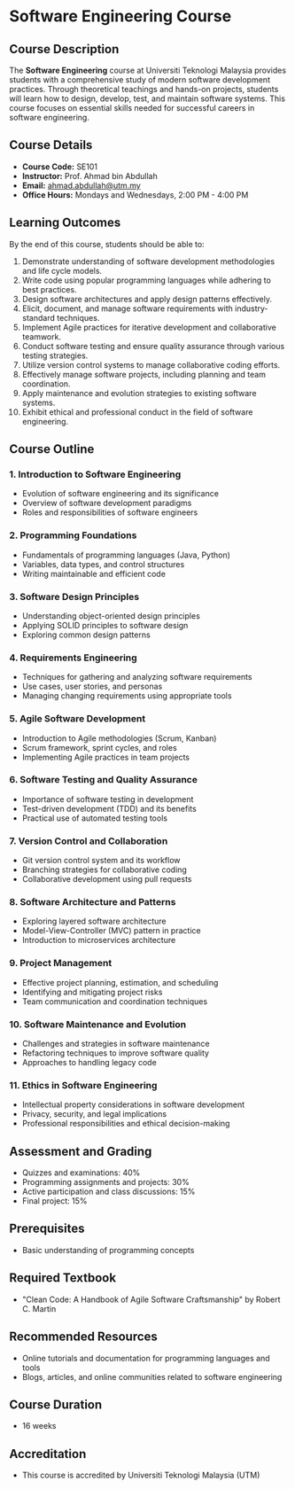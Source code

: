 # Software Engineering Course

## Course Description

The **Software Engineering** course at Universiti Teknologi Malaysia provides students with a comprehensive study of modern software development practices. Through theoretical teachings and hands-on projects, students will learn how to design, develop, test, and maintain software systems. This course focuses on essential skills needed for successful careers in software engineering.

## Course Details

- **Course Code:** SE101
- **Instructor:** Prof. Ahmad bin Abdullah
- **Email:** ahmad.abdullah@utm.my
- **Office Hours:** Mondays and Wednesdays, 2:00 PM - 4:00 PM

## Learning Outcomes

By the end of this course, students should be able to:

1. Demonstrate understanding of software development methodologies and life cycle models.
2. Write code using popular programming languages while adhering to best practices.
3. Design software architectures and apply design patterns effectively.
4. Elicit, document, and manage software requirements with industry-standard techniques.
5. Implement Agile practices for iterative development and collaborative teamwork.
6. Conduct software testing and ensure quality assurance through various testing strategies.
7. Utilize version control systems to manage collaborative coding efforts.
8. Effectively manage software projects, including planning and team coordination.
9. Apply maintenance and evolution strategies to existing software systems.
10. Exhibit ethical and professional conduct in the field of software engineering.

## Course Outline

### 1. Introduction to Software Engineering

- Evolution of software engineering and its significance
- Overview of software development paradigms
- Roles and responsibilities of software engineers

### 2. Programming Foundations

- Fundamentals of programming languages (Java, Python)
- Variables, data types, and control structures
- Writing maintainable and efficient code

### 3. Software Design Principles

- Understanding object-oriented design principles
- Applying SOLID principles to software design
- Exploring common design patterns

### 4. Requirements Engineering

- Techniques for gathering and analyzing software requirements
- Use cases, user stories, and personas
- Managing changing requirements using appropriate tools

### 5. Agile Software Development

- Introduction to Agile methodologies (Scrum, Kanban)
- Scrum framework, sprint cycles, and roles
- Implementing Agile practices in team projects

### 6. Software Testing and Quality Assurance

- Importance of software testing in development
- Test-driven development (TDD) and its benefits
- Practical use of automated testing tools

### 7. Version Control and Collaboration

- Git version control system and its workflow
- Branching strategies for collaborative coding
- Collaborative development using pull requests

### 8. Software Architecture and Patterns

- Exploring layered software architecture
- Model-View-Controller (MVC) pattern in practice
- Introduction to microservices architecture

### 9. Project Management

- Effective project planning, estimation, and scheduling
- Identifying and mitigating project risks
- Team communication and coordination techniques

### 10. Software Maintenance and Evolution

- Challenges and strategies in software maintenance
- Refactoring techniques to improve software quality
- Approaches to handling legacy code

### 11. Ethics in Software Engineering

- Intellectual property considerations in software development
- Privacy, security, and legal implications
- Professional responsibilities and ethical decision-making

## Assessment and Grading

- Quizzes and examinations: 40%
- Programming assignments and projects: 30%
- Active participation and class discussions: 15%
- Final project: 15%

## Prerequisites

- Basic understanding of programming concepts

## Required Textbook

- "Clean Code: A Handbook of Agile Software Craftsmanship" by Robert C. Martin

## Recommended Resources

- Online tutorials and documentation for programming languages and tools
- Blogs, articles, and online communities related to software engineering

## Course Duration

- 16 weeks

## Accreditation

- This course is accredited by Universiti Teknologi Malaysia (UTM)
